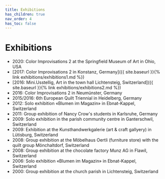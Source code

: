 ```yaml
---
title: Exhibitions
has_children: true
nav_order: 4
has_toc: false
---
```


# Exhibitions

- 2020: Color Improvisations 2 at the Springfield Museum of Art in Ohio, USA
- [2017: Color Improvisations 2 in Konstanz, Germany]({{ site.baseurl }}{% link exhibitions/exhibitions1.md %})
- [2016: Mini.Usstellig, Art in the town hall Lichtensteig, Switzerland]({{ site.baseurl }}{% link exhibitions/exhibitions2.md %})
- 2016: Color Improvisations 2 in Neumünster, Germany
- 2015/2016: 6th European Quilt Triennial in Heidelberg, Germany
- 2012: Solo exhibition «Blumen im Magazin» in Ebnat-Kappel, Switzerland
- 2011: Group exhibition of Nancy Crow's students in Karlsruhe, Germany
- 2009: Solo exhibition in the parish community centre in Ganterschwil, Switzerland
- 2009: Exhibition at the Kunsthandwerkgalerie (art & craft gallyery) in Lütisburg, Switzerland
- 2008: Group exhibition at the Möbelhaus Oertli (furniture store) with the quilt group Mönchaltdorf, Switzerland
- 2008: Group exhibition at the chocolate factory Munz AG in Flawil, Switzerland
- 2006: Solo exhibition «Blumen im Magazin» in Ebnat-Kappel, Switzerland
- 2000: Group exhibition at the church parish in Lichtensteig, Switzerland
